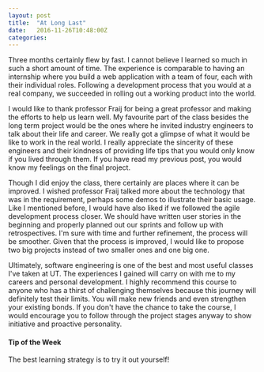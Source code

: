 ```yaml
---
layout: post
title:  "At Long Last"
date:   2016-11-26T10:48:00Z
categories:
---
```


Three months certainly flew by fast. I cannot believe I learned so much in such a short amount of time. The experience is comparable to having an internship where you build a web application with a team of four, each with their individual roles. Following a development process that you would at a real company, we succeeded in rolling out a working product into the world.

I would like to thank professor Fraij for being a great professor and making the efforts to help us learn well. My favourite part of the class besides the long term project would be the ones where he invited industry engineers to talk about their life and career. We really got a glimpse of what it would be like to work in the real world. I really appreciate the sincerity of these engineers and their kindness of providing life tips that you would only know if you lived through them. If you have read my previous post, you would know my feelings on the final project.

Though I did enjoy the class, there certainly are places where it can be improved. I wished professor Fraij talked more about the technology that was in the requirement, perhaps some demos to illustrate their basic usage. Like I mentioned before, I would have also liked if we followed the agile development process closer. We should have written user stories in the beginning and properly planned out our sprints and follow up with retrospectives. I'm sure with time and further refinement, the process will be smoother. Given that the process is improved, I would like to propose two big projects instead of two smaller ones and one big one. 

Ultimately, software engineering is one of the best and most useful classes I've taken at UT. The experiences I gained will carry on with me to my careers and personal development. I highly recommend this course to anyone who has a thirst of challenging themselves because this journey will definitely test their limits. You will make new friends and even strengthen your existing bonds. If you don't have the chance to take the course, I would encourage you to follow through the project stages anyway to show initiative and proactive personality.

#### Tip of the Week
The best learning strategy is to try it out yourself!